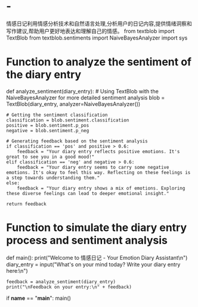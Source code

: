 # -
情感日记利用情感分析技术和自然语言处理,分析用户的日记内容,提供情绪洞察和写作建议,帮助用户更好地表达和理解自己的情感。
from textblob import TextBlob
from textblob.sentiments import NaiveBayesAnalyzer
import sys

# Function to analyze the sentiment of the diary entry
def analyze_sentiment(diary_entry):
    # Using TextBlob with the NaiveBayesAnalyzer for more detailed sentiment analysis
    blob = TextBlob(diary_entry, analyzer=NaiveBayesAnalyzer())
    
    # Getting the sentiment classification
    classification = blob.sentiment.classification
    positive = blob.sentiment.p_pos
    negative = blob.sentiment.p_neg
    
    # Generating feedback based on the sentiment analysis
    if classification == 'pos' and positive > 0.6:
        feedback = "Your diary entry reflects positive emotions. It's great to see you in a good mood!"
    elif classification == 'neg' and negative > 0.6:
        feedback = "Your diary entry seems to carry some negative emotions. It's okay to feel this way. Reflecting on these feelings is a step towards understanding them."
    else:
        feedback = "Your diary entry shows a mix of emotions. Exploring these diverse feelings can lead to deeper emotional insight."
    
    return feedback

# Function to simulate the diary entry process and sentiment analysis
def main():
    print("Welcome to 情感日记 - Your Emotion Diary Assistant\n")
    diary_entry = input("What's on your mind today? Write your diary entry here:\n")
    
    feedback = analyze_sentiment(diary_entry)
    print("\nFeedback on your entry:\n" + feedback)

if __name__ == "__main__":
    main()
